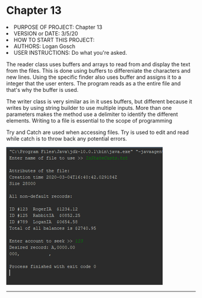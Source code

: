 # Chapter 13
<li>PURPOSE OF PROJECT: Chapter 13                   </li>
<li>VERSION or DATE: 3/5/20                          </li>
<li>HOW TO START THIS PROJECT:                       </li>
<li>AUTHORS: Logan Gosch                             </li>
<li>USER INSTRUCTIONS: Do what you're asked.         </li>

<p>The reader class uses buffers and arrays to read from and display the text from the files. This is done using buffers to
differeniate the characters and new lines. Using the specific finder also uses buffer and assigns it to a integer that the user enters. The program reads as a the entire file and that's why the buffer is used.</p>

<p>The writer class is very similar as in it uses buffers, but different because it writes by using string builder to use multiple 
inputs. More than one parameters makes the method use a delimiter to identify the different elements. Writing to a file is essential to the scope of programming</p>

<p>Try and Catch are used when accessing files. Try is used to edit and read while catch is to throw back any potential errors.</p>

<img src="Bruh.PNG" alt="Screenshot">

<hr>
